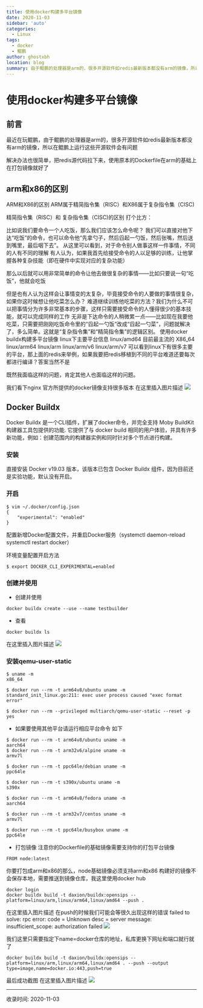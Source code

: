 ```yaml
---
title: 使用docker构建多平台镜像
date: 2020-11-03
sidebar: 'auto'
categories:
  - Linux
tags:
  - docker
  - 鲲鹏
author: ghostxbh
location: blog
summary: 由于鲲鹏的处理器是arm的，很多开源软件如redis最新版本都没有arm的镜像，所以在鲲鹏上运行这些开源软件会有问题。
---
```

# 使用docker构建多平台镜像
## 前言
最近在玩鲲鹏，由于鲲鹏的处理器是arm的，很多开源软件如redis最新版本都没有arm的镜像，所以在鲲鹏上运行这些开源软件会有问题

解决办法也很简单，把redis源代码拉下来，使用原本的Dockerfile在arm的基础上在打包镜像就好了

## arm和x86的区别
ARM和X86的区别
ARM属于精简指令集（RISC）和X86属于复杂指令集（CISC)

精简指令集（RISC）和 复杂指令集（CISC)的区别 打个比方：

比如说我们要命令一个人吃饭，那么我们应该怎么命令呢？ 我们可以直接对他下达“吃饭”的命令，也可以命令他“先拿勺子，然后舀起一勺饭，然后张嘴，然后送到嘴里，最后咽下去”。 从这里可以看到，对于命令别人做事这样一件事情，不同的人有不同的理解 有人认为，如果我首先给接受命令的人以足够的训练，让他掌握各种复杂技能（即在硬件中实现对应的复杂功能）

那么以后就可以用非常简单的命令让他去做很复杂的事情——比如只要说一句“吃饭”，他就会吃饭

但是也有人认为这样会让事情变的太复杂，毕竟接受命令的人要做的事情很复杂，如果你这时候想让他吃菜怎么办？ 难道继续训练他吃菜的方法？我们为什么不可以把事情分为许多非常基本的步骤，这样只需要接受命令的人懂得很少的基本技能，就可以完成同样的工作 无非是下达命令的人稍微累一点——比如现在我要他吃菜，只需要把刚刚吃饭命令里的“舀起一勺饭”改成“舀起一勺菜”，问题就解决了，多么简单。这就是“复杂指令集”和“精简指令集”的逻辑区别。
使用docker buildx构建多平台镜像
linux下主要平台信息 linux/amd64 目前最主流的 X86_64 linux/arm64 linux/arm linux/arm/v6 linux/arm/v7
可以看到linux下有很多主要的平台，那上面的redis来举例，如果我要把redis移植到不同的平台难道还要每次都进行编译？答案当然不是

既然我面临这样的问题，肯定其他人也面临这样的问题。

我们看下nginx 官方所提供的docker镜像支持很多版本 在这里插入图片描述
<img src="http://file.uzykj.com/892fd8da-f9ea-7ce5-ea78-51cce95dcb90.png" heigth=50% widt=50%>

## Docker Buildx
Docker Buildx 是一个CLI插件，扩展了docker命令，并完全支持 Moby BuildKit 构建器工具包提供的功能. 它提供了与 docker build 相同的用户体验，并具有许多新功能，例如：创建范围内的构建器实例和同时针对多个节点进行构建。

### 安装
直接安装 Docker v19.03 版本，该版本已包含 Docker Buildx 组件，因为目前还是实验功能，默认没有开启。

### 开启
```
$ vim ~/.docker/config.json
{
    "experimental": "enabled"
}
```
配置新增Docker配置文件，并重启Docker服务（systemctl daemon-reload systemctl restart docker）

环境变量配置开启方法
```
$ export DOCKER_CLI_EXPERIMENTAL=enabled
```

### 创建并使用
- 创建并使用
```
docker buildx create --use --name testbuilder
```

- 查看
```
docker buildx ls
```
在这里插入图片描述
<img src="http://file.uzykj.com/3cfe189b-7207-24aa-f4f6-09bfe162d033.png" heigth=50% widt=50%>

### 安装qemu-user-static
```shell script
$ uname -m
x86_64
```

```
$ docker run --rm -t arm64v8/ubuntu uname -m
standard_init_linux.go:211: exec user process caused "exec format error"

$ docker run --rm --privileged multiarch/qemu-user-static --reset -p yes
```

- 如果要使用其他平台请运行相应平台命令  如下
```
$ docker run --rm -t arm64v8/ubuntu uname -m
aarch64
$ docker run --rm -t arm32v6/alpine uname -m
armv7l

$ docker run --rm -t ppc64le/debian uname -m
ppc64le

$ docker run --rm -t s390x/ubuntu uname -m
s390x

$ docker run --rm -t arm64v8/fedora uname -m
aarch64

$ docker run --rm -t arm32v7/centos uname -m
armv7l

$ docker run --rm -t ppc64le/busybox uname -m
ppc64le
```

- 打包镜像
注意你的Dockerfile的基础镜像需要支持你的打包平台镜像
```
FROM node:latest
```

你要打包成arm和x86的那么，node基础镜像必须支持arm和x86
构建好的镜像不会保存本地，需要推送到镜像仓库，我这里使用docker hub
```
docker login
docker buildx build -t daxion/buildx:opensips --platform=linux/arm,linux/arm64,linux/amd64 --push .
```
在这里插入图片描述 在push的时候我们可能会等很久出现这样的错误 failed to solve: rpc error: code = Unknown desc = server message: insufficient_scope: authorization failed
<img src="http://file.uzykj.com/979374b9-f178-5157-eccb-72ef6f265ded.png" heigth=50% widt=50%>

我们这里只需要指定下name=docker仓库的地址，私库更换下网址和端口就行就了

```
docker buildx build -t daxion/buildx:opensips --platform=linux/arm,linux/arm64,linux/amd64 . --push --output type=image,name=docker.io:443,push=true
```
最后成功截图 在这里插入图片描述
<img src="http://file.uzykj.com/439193d3-7007-af8f-5770-63afb6271e55.png" heigth=50% widt=50%>

---
收录时间: 2020-11-03

<Vssue :title="$title" />
